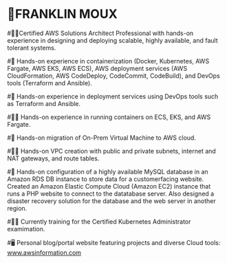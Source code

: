 # 🌟FRANKLIN MOUX

#🙋‍♂️Certified AWS Solutions Architect Professional with hands-on experience in designing and deploying scalable, highly available, and fault tolerant systems.

#🦸 Hands-on experience in containerization (Docker, Kubernetes, AWS Fargate, AWS EKS, AWS ECS), AWS deployment services (AWS CloudFormation, AWS CodeDeploy, CodeCommit, CodeBuild), and DevOps tools (Terraform and Ansible).

#🧙 Hands-on experience in deployment services using DevOps tools such as Terraform and Ansible.

#👨‍🎤 Hands-on experience in running containers on ECS, EKS, and AWS Fargate.

#🙋 Hands-on migration of On-Prem Virtual Machine to AWS cloud.

#👨‍💼 Hands-on VPC creation with public and private subnets, internet and NAT gateways, and route tables.

#🧞 Hands-on configuration of a highly available MySQL database in an Amazon RDS DB instance to store data for a customerfacing website. Created an Amazon Elastic Compute Cloud (Amazon EC2) instance that runs a PHP website to connect to the datatabase server. Also designed a disaster recovery solution for the database and the web server in another region.

#🏋️‍♂️ Currently training for the Certified Kubernetes Administrator examimation.

#🖥️ Personal blog/portal website featuring projects and diverse Cloud tools: www.awsinformation.com
